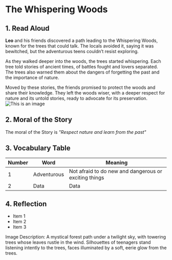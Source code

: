 # The Whispering Woods
## 1. Read Aloud
**Leo** and his friends discovered a path leading to the Whispering Woods, known for the trees that could talk. The locals avoided it, saying it was bewitched, but the adventurous teens couldn’t resist exploring.

As they walked deeper into the woods, the trees started whispering. Each tree told stories of ancient times, of battles fought and lovers separated. The trees also warned them about the dangers of forgetting the past and the importance of nature.

Moved by these stories, the friends promised to protect the woods and share their knowledge. They left the woods wiser, with a deeper respect for nature and its untold stories, ready to advocate for its preservation.
![This is an image](https://github.com/user-attachments/assets/43e6c1dd-6643-4e53-ad1a-063edf97fb8d)

## 2. Moral of the Story
The moral of the Story is *"Respect nature and learn from the past"*

## 3. Vocabulary Table
| Number | Word | Meaning |
|----------|----------|----------|
| 1    | Adventurous     | Not afraid to do new and dangerous or exciting things     |
| 2   | Data     | Data     |

## 4. Reflection
- Item 1
- Item 2
- Item 3

Image Description: A mystical forest path under a twilight sky, with towering trees whose leaves rustle in the wind. Silhouettes of teenagers stand listening intently to the trees, faces illuminated by a soft, eerie glow from the trees.
